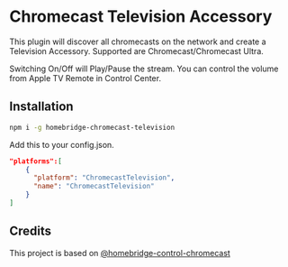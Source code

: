 
# Chromecast Television Accessory

This plugin will discover all chromecasts on the network and create a Television Accessory. Supported are Chromecast/Chromecast Ultra.

Switching On/Off will Play/Pause the stream. You can control the volume from Apple TV Remote in Control Center.

## Installation

```sh
npm i -g homebridge-chromecast-television
```
  
Add this to your config.json.
  
```json
"platforms":[
    {
      "platform": "ChromecastTelevision",
      "name": "ChromecastTelevision"
    }
]
```

## Credits
This project is based on [@homebridge-control-chromecast](https://github.com/yotamtal/homebridge-control-chromecast#readme)
